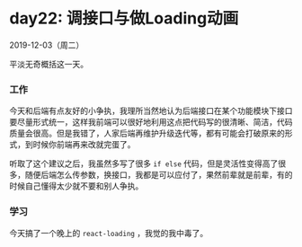 # day22: 调接口与做Loading动画
2019-12-03（周二）

平淡无奇概括这一天。

### 工作
今天和后端有点友好的小争执，我理所当然地认为后端接口在某个功能模块下接口要尽量形式统一，这样我前端可以很好地利用这点把代码写的很清晰、简洁，代码质量会很高。但是我错了，人家后端再维护升级迭代等，都有可能会打破原来的形式，到时候你前端再来改就完蛋了。

听取了这个建议之后，我虽然多写了很多 `if else` 代码，但是灵活性变得高了很多，随便后端怎么传参数，换接口，我都是可以应付了，果然前辈就是前辈，有的时候自己懂得太少就不要和别人争执。

### 学习
今天搞了一个晚上的 `react-loading` ，我觉的我中毒了。
